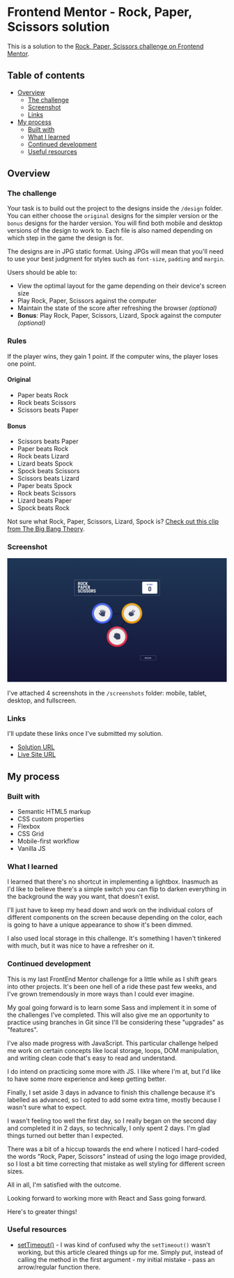 # Frontend Mentor - Rock, Paper, Scissors solution

This is a solution to the [Rock, Paper, Scissors challenge on Frontend Mentor](https://www.frontendmentor.io/challenges/rock-paper-scissors-game-pTgwgvgH). 
## Table of contents

- [Overview](#overview)
  - [The challenge](#the-challenge)
  - [Screenshot](#screenshot)
  - [Links](#links)
- [My process](#my-process)
  - [Built with](#built-with)
  - [What I learned](#what-i-learned)
  - [Continued development](#continued-development)
  - [Useful resources](#useful-resources)

## Overview

### The challenge

Your task is to build out the project to the designs inside the `/design` folder. You can either choose the `original` designs for the simpler version or the `bonus` designs for the harder version. You will find both mobile and desktop versions of the design to work to. Each file is also named depending on which step in the game the design is for.

The designs are in JPG static format. Using JPGs will mean that you'll need to use your best judgment for styles such as `font-size`, `padding` and `margin`. 

Users should be able to:

- View the optimal layout for the game depending on their device's screen size
- Play Rock, Paper, Scissors against the computer
- Maintain the state of the score after refreshing the browser _(optional)_
- **Bonus**: Play Rock, Paper, Scissors, Lizard, Spock against the computer _(optional)_

### Rules

If the player wins, they gain 1 point. If the computer wins, the player loses one point.

#### Original

- Paper beats Rock
- Rock beats Scissors
- Scissors beats Paper

#### Bonus

- Scissors beats Paper
- Paper beats Rock
- Rock beats Lizard
- Lizard beats Spock
- Spock beats Scissors
- Scissors beats Lizard
- Paper beats Spock
- Rock beats Scissors
- Lizard beats Paper
- Spock beats Rock

Not sure what Rock, Paper, Scissors, Lizard, Spock is? [Check out this clip from The Big Bang Theory](https://www.youtube.com/watch?v=iSHPVCBsnLw).

### Screenshot

![](./screenshots/rock-paper-scissors-fullscreen.png)

I've attached 4 screenshots in the `/screenshots` folder: mobile, tablet, desktop, and fullscreen.

### Links

I'll update these links once I've submitted my solution.

- [Solution URL](https://your-solution-url.com)
- [Live Site URL](https://your-live-site-url.com)

## My process

### Built with

- Semantic HTML5 markup
- CSS custom properties
- Flexbox
- CSS Grid
- Mobile-first workflow
- Vanilla JS

### What I learned

I learned that there's no shortcut in implementing a lightbox. Inasmuch as I'd like to believe there's a
simple switch you can flip to darken everything in the background the way you want, that doesn't exist.

I'll just have to keep my head down and work on the individual colors of different components on the screen 
because depending on the color, each is going to have a unique appearance to show it's been dimmed. 

I also used local storage in this challenge. It's something I haven't tinkered with much, but it was nice to have a refresher on it. 

### Continued development

This is my last FrontEnd Mentor challenge for a little while as I shift gears into other projects. It's been one hell of a ride these past few weeks, and I've grown tremendously in more ways than I could ever imagine.

My goal going forward is to learn some Sass and implement it in some of the challenges I've completed. This will also give me an opportunity to practice using branches in Git since I'll be considering these "upgrades" as "features".

I've also made progress with JavaScript. This particular challenge helped me work on certain concepts like
local storage, loops, DOM manipulation, and writing clean code that's easy to read and understand. 

I do intend on practicing some more with JS. I like where I'm at, but I'd like to have some more experience and keep getting better. 

Finally, I set aside 3 days in advance to finish this challenge because it's labelled as advanced, so I 
opted to add some extra time, mostly because I wasn't sure what to expect. 

I wasn't feeling too well the first day, so I really began on the second day and completed it in 2 days, so 
technically, I only spent 2 days. I'm glad things turned out better than I expected.

There was a bit of a hiccup towards the end where I noticed I hard-coded the words "Rock, Paper, Scissors"
instead of using the logo image provided, so I lost a bit time correcting that mistake as well styling for
different screen sizes.

All in all, I'm satisfied with the outcome. 

Looking forward to working more with React and Sass going forward. 

Here's to greater things!

### Useful resources

- [setTimeout()](https://developer.mozilla.org/en-US/docs/Web/API/setTimeout) - I was kind of confused why the `setTimeout()` wasn't working, but this article cleared things up for me. Simply put, instead of calling the method in the first argument - my initial mistake - pass an arrow/regular function there.